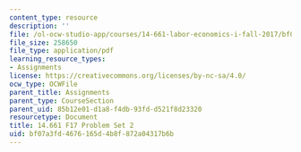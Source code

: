 ```yaml
---
content_type: resource
description: ''
file: /ol-ocw-studio-app/courses/14-661-labor-economics-i-fall-2017/bf07a3fd4676165d4b8f872a04317b6b_MIT14_661F17_pset2.pdf
file_size: 258650
file_type: application/pdf
learning_resource_types:
- Assignments
license: https://creativecommons.org/licenses/by-nc-sa/4.0/
ocw_type: OCWFile
parent_title: Assignments
parent_type: CourseSection
parent_uid: 85b12e01-d1a8-f4db-93fd-d521f8d23320
resourcetype: Document
title: 14.661 F17 Problem Set 2
uid: bf07a3fd-4676-165d-4b8f-872a04317b6b
---
```

